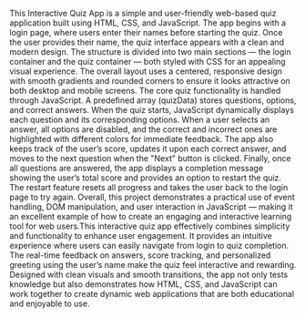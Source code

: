 This Interactive Quiz App is a simple and user-friendly web-based quiz application built using HTML, CSS, and JavaScript. The app begins with a login page, where users enter their names before starting the quiz. Once the user provides their name, the quiz interface appears with a clean and modern design. The structure is divided into two main sections — the login container and the quiz container — both styled with CSS for an appealing visual experience. The overall layout uses a centered, responsive design with smooth gradients and rounded corners to ensure it looks attractive on both desktop and mobile screens.
The core quiz functionality is handled through JavaScript. A predefined array (quizData) stores questions, options, and correct answers. When the quiz starts, JavaScript dynamically displays each question and its corresponding options. When a user selects an answer, all options are disabled, and the correct and incorrect ones are highlighted with different colors for immediate feedback. The app also keeps track of the user’s score, updates it upon each correct answer, and moves to the next question when the "Next" button is clicked.
Finally, once all questions are answered, the app displays a completion message showing the user’s total score and provides an option to restart the quiz. The restart feature resets all progress and takes the user back to the login page to try again. Overall, this project demonstrates a practical use of event handling, DOM manipulation, and user interaction in JavaScript — making it an excellent example of how to create an engaging and interactive learning tool for web users.This interactive quiz app effectively combines simplicity and functionality to enhance user engagement. It provides an intuitive experience where users can easily navigate from login to quiz completion.
The real-time feedback on answers, score tracking, and personalized greeting using the user’s name make the quiz feel interactive and rewarding. Designed with clean visuals and smooth transitions, the app not only tests knowledge but also demonstrates how HTML, CSS, and JavaScript can work together to create dynamic web applications that are both educational and enjoyable to use.
